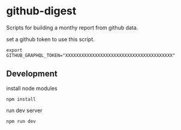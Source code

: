 # github-digest

Scripts for building a monthy report from github data.

set a github token to use this script.

```
export  GITHUB_GRAPHQL_TOKEN="XXXXXXXXXXXXXXXXXXXXXXXXXXXXXXXXXXXXXXXX"
```

## Development

install node modules

```
npm install
```

run dev server 
```
npm run dev
```
